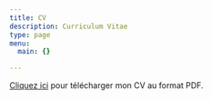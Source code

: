 ```yaml
---
title: CV
description: Curriculum Vitae
type: page
menu:
  main: {}

---
```



<a href="/CVBenoitPaquet.pdf">Cliquez ici</a> pour télécharger mon CV au format PDF.
